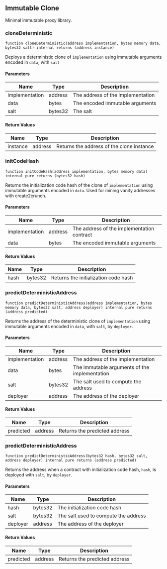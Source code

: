 ## Immutable Clone

Minimal immutable proxy library.

### cloneDeterministic

```solidity
function cloneDeterministic(address implementation, bytes memory data, bytes32 salt) internal returns (address instance)
```

Deploys a deterministic clone of `implementation` using immutable arguments encoded in `data`, with `salt`

#### Parameters

| Name | Type | Description |
| ---- | ---- | ----------- |
| implementation | address | The address of the implementation |
| data | bytes | The encoded immutable arguments |
| salt | bytes32 | The salt |

#### Return Values

| Name | Type | Description |
| ---- | ---- | ----------- |
| instance | address | Returns the address of the clone instance |

### initCodeHash

```solidity
function initCodeHash(address implementation, bytes memory data) internal pure returns (bytes32 hash)
```

Returns the initialization code hash of the clone of `implementation` using immutable arguments encoded in `data`. Used for mining vanity addresses with create2crunch.

#### Parameters

| Name | Type | Description |
| ---- | ---- | ----------- |
| implementation | address | The address of the implementation contract |
| data | bytes | The encoded immutable arguments |

#### Return Values

| Name | Type | Description |
| ---- | ---- | ----------- |
| hash | bytes32 | Returns the initialization code hash |

### predictDeterministicAddress

```solidity
function predictDeterministicAddress(address implementation, bytes memory data, bytes32 salt, address deployer) internal pure returns (address predicted)
```

Returns the address of the deterministic clone of `implementation` using immutable arguments encoded in `data`, with `salt`, by `deployer`.

#### Parameters

| Name | Type | Description |
| ---- | ---- | ----------- |
| implementation | address | The address of the implementation |
| data | bytes | The immutable arguments of the implementation |
| salt | bytes32 | The salt used to compute the address |
| deployer | address | The address of the deployer |

#### Return Values

| Name | Type | Description |
| ---- | ---- | ----------- |
| predicted | address | Returns the predicted address |

### predictDeterministicAddress

```solidity
function predictDeterministicAddress(bytes32 hash, bytes32 salt, address deployer) internal pure returns (address predicted)
```

Returns the address when a contract with initialization code hash, `hash`, is deployed with `salt`, by `deployer`.

#### Parameters

| Name | Type | Description |
| ---- | ---- | ----------- |
| hash | bytes32 | The initialization code hash |
| salt | bytes32 | The salt used to compute the address |
| deployer | address | The address of the deployer |

#### Return Values

| Name | Type | Description |
| ---- | ---- | ----------- |
| predicted | address | Returns the predicted address |